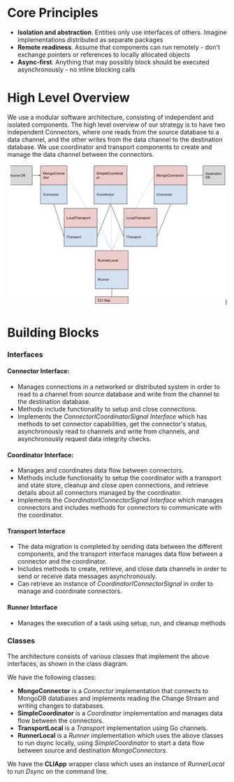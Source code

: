 # Core Principles 

* **Isolation and abstraction**.
Entities only use interfaces of others. Imagine implementations distributed as separate packages
* **Remote readiness**.
Assume that components can run remotely - don't exchange pointers or references to locally allocated objects
* **Async-first**.
Anything that may possibly block should be executed asynchronously - no inline blocking calls

# High Level Overview

We use a modular software architecture, consisting of independent and isolated components. The high level overview of our strategy is to have two independent Connectors, where one reads from the source database to a data channel, and the other writes from the data channel to the destination database. We use coordinator and transport components to create and manage the data channel between the connectors.

![Class Diagram](diagrams/high_level_class_diagram.png)
# Building Blocks

### Interfaces

#### Connector Interface: 
* Manages connections in a networked or distributed system in order to read to a channel from source database and write from the channel to the destination database.
* Methods include functionality to setup and close connections.
* Implements the *ConnectorICoordinatorSignal Interface* which has methods to set connector capabilities, get the connector's status, asynchronously read to channels and write from channels, and asynchronously request data integrity checks.

#### Coordinator Interface: 
* Manages and coordinates data flow between connectors.
* Methods include functionality to setup the coordinator with a transport and state store, cleanup and close open connections, and retrieve details about all connectors managed by the coordinator. 
* Implements the *CoordinatorIConnectorSignal Interface* which manages connectors and includes methods for connectors to communicate with the coordinator.

#### Transport Interface
* The data migration is completed by sending data between the different components, and the transport interface manages data flow between a connector and the coordinator.
* Includes methods to create, retrieve, and close data channels in order to send or receive data messages asynchronously.
* Can retrieve an instance of *CoordinatorIConnectorSignal* in order to manage and coordinate connectors. 

#### Runner Interface
* Manages the execution of a task using setup, run, and cleanup methods

### Classes
The architecture consists of various classes that implement the above interfaces, as shown in the class diagram. 

We have the following classes:
- **MongoConnector**  is a *Connector* implementation that connects to MongoDB databases and implements reading the Change Stream and writing changes to databases.
- **SimpleCoordinator** is a *Coordinator* implementation and manages data flow between the connectors. 
- **TransportLocal** is a *Transport* implementation using Go channels.
- **RunnerLocal** is a *Runner* implementation which uses the above classes to run dsync locally, using *SimpleCoordinator* to start a data flow between source and destination *MongoConnectors*.

We have the **CLIApp** wrapper class which uses an instance of *RunnerLocal* to run *Dsync* on the command line. 
